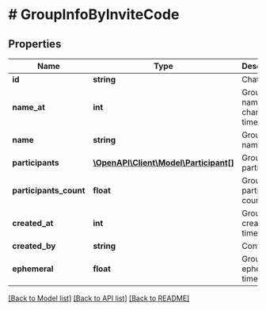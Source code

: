 # # GroupInfoByInviteCode

## Properties

Name | Type | Description | Notes
------------ | ------------- | ------------- | -------------
**id** | **string** | Chat ID | [optional]
**name_at** | **int** | Group name change timestamp | [optional]
**name** | **string** | Group name | [optional]
**participants** | [**\OpenAPI\Client\Model\Participant[]**](Participant.md) | Group participants | [optional]
**participants_count** | **float** | Group participants count | [optional]
**created_at** | **int** | Group creation timestamp | [optional]
**created_by** | **string** | Contact ID | [optional]
**ephemeral** | **float** | Group ephemeral timer | [optional]

[[Back to Model list]](../../README.md#models) [[Back to API list]](../../README.md#endpoints) [[Back to README]](../../README.md)
